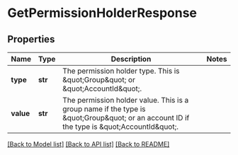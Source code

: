 # GetPermissionHolderResponse

## Properties
Name | Type | Description | Notes
------------ | ------------- | ------------- | -------------
**type** | **str** | The permission holder type. This is \&quot;Group\&quot; or \&quot;AccountId\&quot;. | 
**value** | **str** | The permission holder value. This is a group name if the type is \&quot;Group\&quot; or an account ID if the type is \&quot;AccountId\&quot;. | 

[[Back to Model list]](../README.md#documentation-for-models) [[Back to API list]](../README.md#documentation-for-api-endpoints) [[Back to README]](../README.md)

